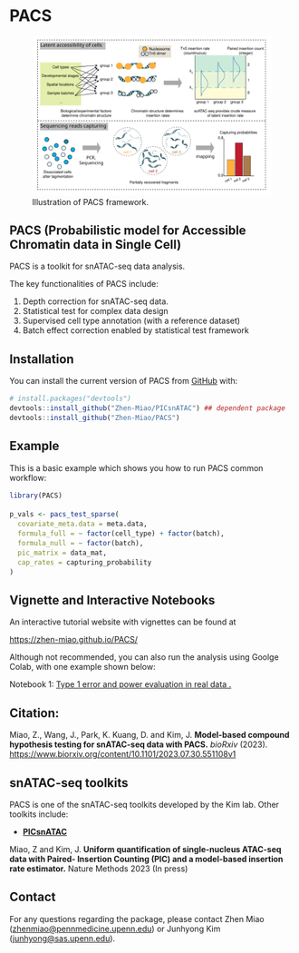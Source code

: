 
<!-- README.md is generated from README.Rmd. Please edit that file -->

# PACS

<figure>
<img src="man/figures/README-PACS_illustration.svg"
alt="Illustration of PACS framework." />
<figcaption aria-hidden="true">Illustration of PACS
framework.</figcaption>
</figure>

<!-- badges: start -->
<!-- badges: end -->

## PACS (Probabilistic model for Accessible Chromatin data in Single Cell)

PACS is a toolkit for snATAC-seq data analysis.

The key functionalities of PACS include:

1)  Depth correction for snATAC-seq data.
2)  Statistical test for complex data design
3)  Supervised cell type annotation (with a reference dataset)
4)  Batch effect correction enabled by statistical test framework

## Installation

You can install the current version of PACS from
[GitHub](https://github.com/) with:

``` r
# install.packages("devtools")
devtools::install_github("Zhen-Miao/PICsnATAC") ## dependent package 
devtools::install_github("Zhen-Miao/PACS")
```

## Example

This is a basic example which shows you how to run PACS common workflow:

``` r
library(PACS)

p_vals <- pacs_test_sparse(
  covariate_meta.data = meta.data,
  formula_full = ~ factor(cell_type) + factor(batch),
  formula_null = ~ factor(batch),
  pic_matrix = data_mat,
  cap_rates = capturing_probability
)
```

## Vignette and Interactive Notebooks

An interactive tutorial website with vignettes can be found at

<https://zhen-miao.github.io/PACS/>

Although not recommended, you can also run the analysis using Goolge
Colab, with one example shown below:

Notebook 1: [Type 1 error and power evaluation in real data
.](https://github.com/Zhen-Miao/PACS/blob/main/vignettes/Notebook_1_Test_For_Sens_Spec_real_kidney_data.ipynb)

## Citation:

Miao, Z., Wang, J., Park, K. Kuang, D. and Kim, J. **Model-based
compound hypothesis testing for snATAC-seq data with PACS.** *bioRxiv*
(2023). <https://www.biorxiv.org/content/10.1101/2023.07.30.551108v1>

## snATAC-seq toolkits

PACS is one of the snATAC-seq toolkits developed by the Kim lab. Other
toolkits include:

- [**PICsnATAC**](https://github.com/Zhen-Miao/PICsnATAC)

Miao, Z and Kim, J. **Uniform quantification of single-nucleus ATAC-seq
data with Paired- Insertion Counting (PIC) and a model-based insertion
rate estimator.** Nature Methods 2023 (In press)

## Contact

For any questions regarding the package, please contact Zhen Miao
(<zhenmiao@pennmedicine.upenn.edu>) or Junhyong Kim
(<junhyong@sas.upenn.edu>).
